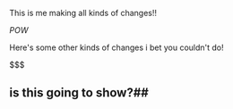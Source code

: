 This is me making all kinds of changes!!

*POW*

Here's some other kinds of changes i bet you couldn't do!

$$$


## is this going to show?##

